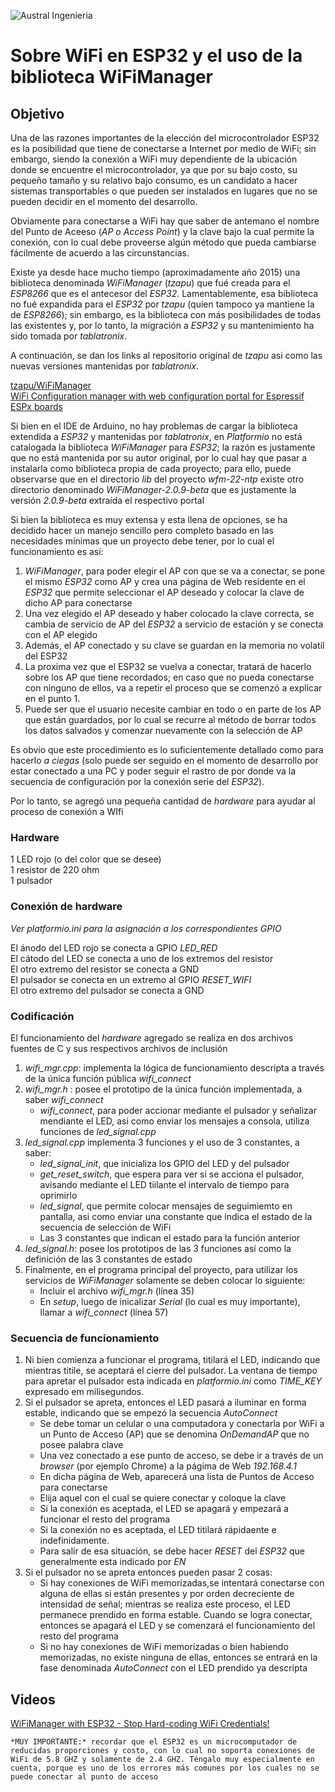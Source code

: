 


![Austral Ingenieria](https://encrypted-tbn0.gstatic.com/images?q=tbn%3AANd9GcQooGo7vQn4t9-6Bt46qZF-UY4_QFpYOeh7kVWzwpr_lbLr5wka)

# Sobre WiFi en ESP32 y el uso de la biblioteca WiFiManager

## Objetivo

 Una de las razones importantes de la elección del microcontrolador ESP32 es la posibilidad que tiene de conectarse a Internet por medio de WiFi; sin embargo, siendo la conexión a WiFi muy dependiente de la ubicación donde se encuentre el microcontrolador, ya que por su bajo costo, su pequeño tamaño y su relativo bajo consumo, es un candidato a hacer sistemas transportables o que pueden ser instalados en lugares que no se pueden decidir en el momento del desarrollo.  

 Obviamente para conectarse a WiFi hay que saber de antemano el nombre del Punto de Aceeso (_AP o Access Point_) y la clave bajo la cual permite la conexión, con lo cual debe proveerse algún método que pueda cambiarse fácilmente de acuerdo a las circunstancias.  

 Existe ya desde hace mucho tiempo (aproximadamente año 2015) una biblioteca denominada _WiFiManager_ (_tzapu_) que fué creada para el _ESP8266_ que es el antecesor del _ESP32_. Lamentablemente, esa biblioteca no fué expandida para el _ESP32_ por _tzapu_ (quien tampoco ya mantiene la de _ESP8266_); sin embargo, es la biblioteca con más posibilidades de todas las existentes y, por lo tanto, la migración a _ESP32_ y su mantenimiento ha sido tomada por _tablatronix_.   

 A continuación, se dan los links al repositorio original de _tzapu_ asi como las nuevas versiones mantenidas por _tablatronix_.  

  [tzapu/WiFiManager](https://github.com/tzapu/WiFiManager)  
  [WiFi Configuration manager with web configuration portal for Espressif ESPx boards](https://www.arduinolibraries.info/libraries/wi-fi-manager)

 Si bien en el IDE de Arduino, no hay problemas de cargar la biblioteca extendida a _ESP32_ y mantenidas por _tablatronix_, en _Platformio_ no está catalogada la biblioteca _WiFiManager_ para _ESP32_; la razón es justamente que no está mantenida por su autor original, por lo cual hay que pasar a instalarla como biblioteca propia de cada proyecto; para ello, puede observarse que en el directorio _lib_ del proyecto _wfm-22-ntp_ existe otro directorio denominado _WiFiManager-2.0.9-beta_ que es justamente la versión _2.0.9-beta_ extraída el respectivo portal

 Si bien la biblioteca es muy extensa y esta llena de opciones, se ha decidido hacer un manejo sencillo pero completo basado en las necesidades mínimas que un proyecto debe tener, por lo cual el funcionamiento es así:    

  1. _WiFiManager_, para poder elegir el AP con que se va a conectar, se pone el mismo _ESP32_ como AP y crea una página de Web residente en el _ESP32_ que permite seleccionar el AP deseado y colocar la clave de dicho AP para conectarse
  2. Una vez elegido el AP deseado y haber colocado la clave correcta, se cambia de servicio de AP del _ESP32_ a servicio de estación y se conecta con el AP elegido
  3. Además, el AP conectado y su clave se guardan en la memoria no volatil del ESP32
  4. La proxima vez que el ESP32 se vuelva a conectar, tratará de hacerlo sobre los AP que tiene recordados; en caso que no pueda conectarse con ninguno de ellos, va a repetir el proceso que se comenzó a explicar en el punto 1.
  5. Puede ser que el usuario necesite cambiar en todo o en parte de los AP que están guardados, por lo cual se recurre al método de borrar todos los datos salvados y comenzar nuevamente con la selección de AP

 Es obvio que este procedimiento es lo suficientemente detallado como para hacerlo _a ciegas_ (solo puede ser seguido en el momento de desarrollo por estar conectado a una PC y poder seguir el rastro de por donde va la secuencia de configuración por la conexión serie del _ESP32_).  

Por lo tanto, se agregó una pequeña cantidad de _hardware_ para ayudar al proceso de conexión a WIfi

### Hardware

  1 LED rojo (o del color que se desee)  
  1 resistor de 220 ohm  
  1 pulsador  

### Conexión de hardware

 _Ver platformio.ini para la asignación a los correspondientes GPIO_

 El ánodo del LED rojo se conecta a GPIO _LED_RED_  
 El cátodo del LED se conecta a uno de los extremos del resistor   
 El otro extremo del resistor se conecta a GND  
 El pulsador se conecta en un extremo al GPIO _RESET_WIFI_  
 El otro extremo del pulsador se conecta a GND  

### Codificación

 El funcionamiento del _hardware_ agregado se realiza en dos archivos fuentes de C y sus respectivos archivos de inclusión

 1. _wifi_mgr.cpp_: implementa la lógica de funcionamiento descripta a través de la única función pública _wifi_connect_  
 2. _wifi_mgr.h_  : posee el prototipo de la única función implementada, a saber _wifi_connect_  
    - _wifi_connect_, para poder accionar mediante el pulsador y señalizar mendiante el LED, asi como enviar los mensajes a consola, utiliza funciones de _led_signal.cpp_  
 3. _led_signal.cpp_ implementa 3 funciones y el uso de 3 constantes, a saber:  
    - _led_signal_init_, que inicializa los GPIO del  LED y del pulsador  
    - _get_reset_switch_, que espera para ver si se acciona el pulsador, avisando mediante el LED tiilante el intervalo de tiempo para oprimirlo  
    - _led_signal_, que permite colocar mensajes de seguimiemto en pantalla, asi como enviar una constante que indica el estado de la secuencia de selección de WiFi  
    - Las 3 constantes que indican el estado para la función anterior  
 4. _led_signal.h_: posee los prototipos de las 3 funciones así como la definición de las 3 constantes de estado
 5. Finalmente, en el programa principal del proyecto, para utilizar los servicios de _WiFiManager_ solamente se deben colocar lo siguiente:  
    - Incluir el archivo _wifi_mgr.h_ (línea 35)  
    - En _setup_, luego de inicalizar _Serial_ (lo cual es muy importante), llamar a _wifi_connect_  (línea 57)

### Secuencia de funcionamiento

 1. Ni bien comienza a funcionar el programa, titilará el LED, indicando que mientras titile, se aceptará el cierre del pulsador. La ventana de tiempo para apretar el pulsador esta indicada en _platformio.ini_ como _TIME_KEY_ expresado em milisegundos.  
 2. Si el pulsador se apreta, entonces el LED pasará a iluminar en forma estable, indicando que se empezó la secuencia _AutoConnect_
    - Se debe tomar un celular o una computadora y conectarla por WiFi a un Punto de Acceso (AP) que se denomina _OnDemandAP_ que no posee palabra clave
    - Una vez conectado a ese punto de acceso, se debe ir a través de un _browser_ (por ejemplo Chrome) a la págima de Web _192.168.4.1_ 
    - En dicha página de Web, aparecerá una lista de Puntos de Acceso para conectarse  
    - Elija aquel con el cual se quiere conectar y coloque la clave  
    - Si la conexión es aceptada, el LED se apagará y empezará a funcionar el resto del programa  
    - Si la conexión no es aceptada, el LED titilará rápidaente e indefinidamente.  
    - Para salir de esa situación, se debe hacer _RESET_ del _ESP32_ que generalmente esta indicado por _EN_  
 3. Si el pulsador no se apreta entonces pueden pasar 2 cosas:
    - Si hay conexiones de WiFi memorizadas,se intentará conectarse con alguna de ellas si están presentes y por orden decreciente de intensidad de señal; mientras se realiza este proceso, el LED permanece prendido en forma estable. Cuando se logra conectar, entonces se apagará el LED y se comenzará el funcionamiento del resto del programa
    - Si no hay conexiones de WiFi memorizadas o bien habiendo memorizadas, no existe ninguna de ellas, entonces se entrará en la fase denominada _AutoConnect_ con el LED prendido ya descripta
    
##  Videos

 [WiFiManager with ESP32 - Stop Hard-coding WiFi Credentials!](https://www.youtube.com/watch?v=VnfX9YJbaU8)


    *MUY IMPORTANTE:* recordar que el ESP32 es un microcomputador de reducidas proporciones y costo, con lo cual no soporta conexiones de WiFi de 5.8 GHZ y solamente de 2.4 GHZ. Téngalo muy especialmente en cuenta, porque es uno de los errores más comunes por los cuales no se puede conectar al punto de acceso
